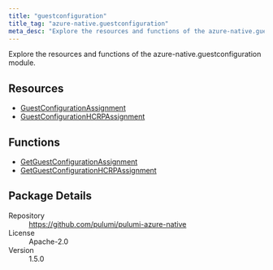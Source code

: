 ```yaml
---
title: "guestconfiguration"
title_tag: "azure-native.guestconfiguration"
meta_desc: "Explore the resources and functions of the azure-native.guestconfiguration module."
---
```


<!-- WARNING: this file was generated by Pulumi Docs Generator. -->
<!-- Do not edit by hand unless you're certain you know what you are doing! -->

Explore the resources and functions of the azure-native.guestconfiguration module.

<h2 id="resources">Resources</h2>
<ul class="api">
    <li><a href="guestconfigurationassignment" title="GuestConfigurationAssignment"><span class="symbol resource"></span>GuestConfigurationAssignment</a></li>
    <li><a href="guestconfigurationhcrpassignment" title="GuestConfigurationHCRPAssignment"><span class="symbol resource"></span>GuestConfigurationHCRPAssignment</a></li>
</ul>

<h2 id="functions">Functions</h2>
<ul class="api">
    <li><a href="getguestconfigurationassignment" title="GetGuestConfigurationAssignment"><span class="symbol function"></span>GetGuestConfigurationAssignment</a></li>
    <li><a href="getguestconfigurationhcrpassignment" title="GetGuestConfigurationHCRPAssignment"><span class="symbol function"></span>GetGuestConfigurationHCRPAssignment</a></li>
</ul>

<h2 id="package-details">Package Details</h2>
<dl class="package-details">
	<dt>Repository</dt>
	<dd><a href="https://github.com/pulumi/pulumi-azure-native">https://github.com/pulumi/pulumi-azure-native</a></dd>
	<dt>License</dt>
	<dd>Apache-2.0</dd>
	<dt>Version</dt>
	<dd>1.5.0</dd>
</dl>

